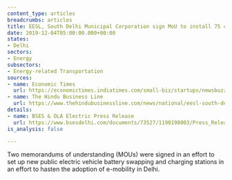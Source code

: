 ```yaml
---
content_type: articles
breadcrumbs: articles
title: EESL, South Delhi Municipal Corporation sign MoU to install 75 charging stations
date: 2019-12-04T05:00:00.000+00:00
states:
- Delhi
sectors:
- Energy
subsectors:
- Energy-related Transportation
sources:
- name: Economic Times
  url: https://economictimes.indiatimes.com/small-biz/startups/newsbuzz/bses-delhi-discoms-ola-electric-to-set-up-battery-swap-stations/articleshow/72223708.cms
- name: The Hindu Business Line
  url: https://www.thehindubusinessline.com/news/national/eesl-south-delhi-municipal-corporation-sign-mou-to-install-75-charging-stations/article30097600.ece
details:
- name: BSES & OLA Electric Press Release
  url: https://www.bsesdelhi.com/documents/73527/1190198003/Press_Release_Ola_Nov_25.pdf
is_analysis: false

---
```

Two memorandums of understanding (MOUs) were signed in an effort to set up new public electric vehicle battery swapping and charging stations in an effort to hasten the adoption of e-mobility in Delhi.